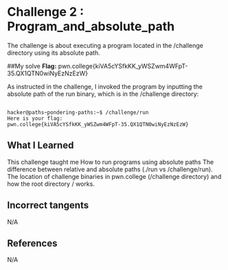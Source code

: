 

# Challenge 2 : Program_and_absolute_path

The challenge is about executing a program located in the /challenge directory using its absolute path.

##My solve
**Flag:** pwn.college{kiVA5cYSfkKK_yWSZwm4WFpT-35.QX1QTN0wiNyEzNzEzW}


As instructed in the challenge, I invoked the program by inputting the absolute path of the run binary,
 which is in the /challenge directory:
```

hacker@paths~pondering-paths:~$ /challenge/run
Here is your flag:
pwn.college{kiVA5cYSfkKK_yWSZwm4WFpT-35.QX1QTN0wiNyEzNzEzW}
```

## What I Learned
This challenge taught me How to run programs using absolute paths
The difference between relative and absolute paths (./run vs /challenge/run).
The location of challenge binaries in pwn.college (/challenge directory) and how the root directory / works. 

## Incorrect tangents
N/A

## References
N/A


